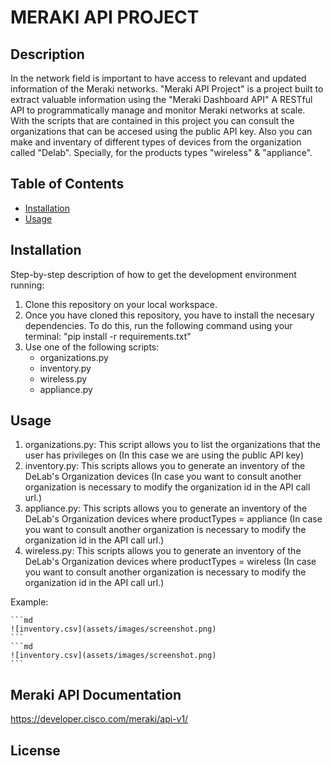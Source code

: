 # MERAKI API PROJECT

## Description

In the network field is important to have access to relevant and updated information of the Meraki networks.
"Meraki API Project" is a project built to extract valuable information using the "Meraki Dashboard API"
A RESTful API to programmatically manage and monitor Meraki networks at scale. With the scripts that are
contained in this project you can consult the organizations that can be accesed using the public API key.
Also you can make and inventary of different types of devices from the organization called "Delab". 
Specially, for the products types "wireless" & "appliance".

## Table of Contents

- [Installation](#installation)
- [Usage](#usage)

## Installation

Step-by-step description of how to get the development environment running:
1. Clone this repository on your local workspace.
2. Once you have cloned this repository, you have to install the necesary dependencies.
To do this, run the following command using your terminal:
            "pip install -r requirements.txt"
3. Use one of the following scripts:
    - organizations.py
    - inventory.py
    - wireless.py
    - appliance.py

## Usage

1. organizations.py: This script allows you to list the organizations that the user has privileges on (In this case we are using the public API key)
2. inventory.py: This scripts allows you to generate an inventory of the DeLab's Organization devices (In case you want to consult another organization is necessary to modify the organization id in the API call url.)
3. appliance.py: This scripts allows you to generate an inventory of the DeLab's Organization devices where productTypes = appliance (In case you want to consult another organization is necessary to modify the organization id in the API call url.)
4. wireless.py: This scripts allows you to generate an inventory of the DeLab's Organization devices where productTypes = wireless (In case you want to consult another organization is necessary to modify the organization id in the API call url.)

Example: 

    ```md
    ![inventory.csv](assets/images/screenshot.png)
    ```
    ```md
    ![inventory.csv](assets/images/screenshot.png)
    ```    

## Meraki API Documentation

https://developer.cisco.com/meraki/api-v1/

## License




